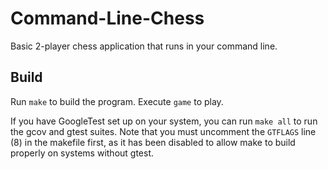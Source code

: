 # Command-Line-Chess
Basic 2-player chess application that runs in your command line.

## Build
Run `make` to build the program. Execute `game` to play.

If you have GoogleTest set up on your system, you can run `make all` to run the gcov and gtest suites. Note that you must uncomment the `GTFLAGS` line (8) in the makefile first, as it has been disabled to allow make to build properly on systems without gtest.
